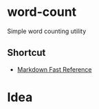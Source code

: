 # word-count
Simple word counting utility
## Shortcut
- [Markdown Fast Reference](https://guides.github.com/features/mastering-markdown/#examples)
# Idea